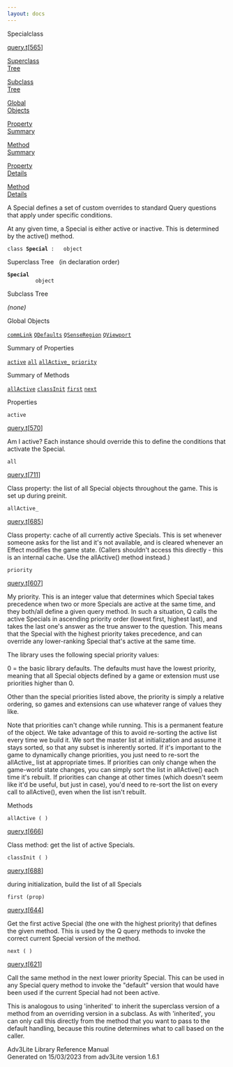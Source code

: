```yaml
---
layout: docs
---
```

<span class="title">Special</span><span class="type">class</span>

[query.t](../file/query.t.html)\[[565](../source/query.t.html#565)\]

[Superclass  
Tree](#_SuperClassTree_)

[Subclass  
Tree](#_SubClassTree_)

[Global  
Objects](#_ObjectSummary_)

[Property  
Summary](#_PropSummary_)

[Method  
Summary](#_MethodSummary_)

[Property  
Details](#_Properties_)

[Method  
Details](#_Methods_)



A Special defines a set of custom overrides to standard Query questions
that apply under specific conditions.

At any given time, a Special is either active or inactive. This is
determined by the active() method.

`class `**`Special`**` :   object`



<span id="_SuperClassTree_"></span>



<span class="hdln">Superclass Tree</span>   (in declaration order)



**`Special`**  
`         object`  
<span id="_SubClassTree_"></span>



<span class="hdln">Subclass Tree</span>  



*(none)* <span id="_ObjectSummary_"></span>



<span class="hdln">Global Objects</span>  



[`commLink`](../object/commLink.html) [`QDefaults`](../object/QDefaults.html) [`QSenseRegion`](../object/QSenseRegion.html) [`QViewport`](../object/QViewport.html)
<span id="_PropSummary_"></span>



<span class="hdln">Summary of Properties</span>  



[`active`](#active) [`all`](#all) [`allActive_`](#allActive_) [`priority`](#priority)

<span id="_MethodSummary_"></span>



<span class="hdln">Summary of Methods</span>  



[`allActive`](#allActive) [`classInit`](#classInit) [`first`](#first) [`next`](#next)

<span id="_Properties_"></span>



<span class="hdln">Properties</span>  



<span id="active"></span>

`active`

[query.t](../file/query.t.html)\[[570](../source/query.t.html#570)\]



Am I active? Each instance should override this to define the conditions
that activate the Special.



<span id="all"></span>

`all`

[query.t](../file/query.t.html)\[[711](../source/query.t.html#711)\]



Class property: the list of all Special objects throughout the game.
This is set up during preinit.



<span id="allActive_"></span>

`allActive_`

[query.t](../file/query.t.html)\[[685](../source/query.t.html#685)\]



Class property: cache of all currently active Specials. This is set
whenever someone asks for the list and it's not available, and is
cleared whenever an Effect modifies the game state. (Callers shouldn't
access this directly - this is an internal cache. Use the allActive()
method instead.)



<span id="priority"></span>

`priority`

[query.t](../file/query.t.html)\[[607](../source/query.t.html#607)\]



My priority. This is an integer value that determines which Special
takes precedence when two or more Specials are active at the same time,
and they both/all define a given query method. In such a situation, Q
calls the active Specials in ascending priority order (lowest first,
highest last), and takes the last one's answer as the true answer to the
question. This means that the Special with the highest priority takes
precedence, and can override any lower-ranking Special that's active at
the same time.

The library uses the following special priority values:

0 = the basic library defaults. The defaults must have the lowest
priority, meaning that all Special objects defined by a game or
extension must use priorities higher than 0.

Other than the special priorities listed above, the priority is simply a
relative ordering, so games and extensions can use whatever range of
values they like.

Note that priorities can't change while running. This is a permanent
feature of the object. We take advantage of this to avoid re-sorting the
active list every time we build it. We sort the master list at
initialization and assume it stays sorted, so that any subset is
inherently sorted. If it's important to the game to dynamically change
priorities, you just need to re-sort the allActive\_ list at appropriate
times. If priorities can only change when the game-world state changes,
you can simply sort the list in allActive() each time it's rebuilt. If
priorities can change at other times (which doesn't seem like it'd be
useful, but just in case), you'd need to re-sort the list on every call
to allActive(), even when the list isn't rebuilt.



<span id="_Methods_"></span>



<span class="hdln">Methods</span>  



<span id="allActive"></span>

`allActive ( )`

[query.t](../file/query.t.html)\[[666](../source/query.t.html#666)\]



Class method: get the list of active Specials.



<span id="classInit"></span>

`classInit ( )`

[query.t](../file/query.t.html)\[[688](../source/query.t.html#688)\]



during initialization, build the list of all Specials



<span id="first"></span>

`first (prop)`

[query.t](../file/query.t.html)\[[644](../source/query.t.html#644)\]



Get the first active Special (the one with the highest priority) that
defines the given method. This is used by the Q query methods to invoke
the correct current Special version of the method.



<span id="next"></span>

`next ( )`

[query.t](../file/query.t.html)\[[621](../source/query.t.html#621)\]



Call the same method in the next lower priority Special. This can be
used in any Special query method to invoke the "default" version that
would have been used if the current Special had not been active.

This is analogous to using 'inherited' to inherit the superclass version
of a method from an overriding version in a subclass. As with
'inherited', you can only call this directly from the method that you
want to pass to the default handling, because this routine determines
what to call based on the caller.





Adv3Lite Library Reference Manual  
Generated on 15/03/2023 from adv3Lite version 1.6.1


